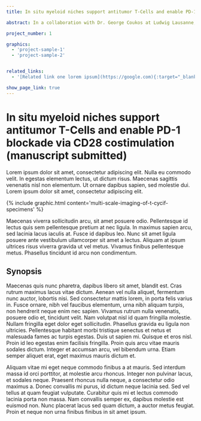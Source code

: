 ```yaml
---
title: In situ myeloid niches support antitumor T-Cells and enable PD-1 blockade via CD28 costimulation (manuscript submitted)

abstract: In a collaboration with Dr. George Coukos at Ludwig Lausanne, we performed t-CyCIF on and to investigate PD-1/PD-L1 interaction in ovarian cancer samples. We found that the PD-1/PD-L1 interaction was mostly occurring betweenmyeloid cells and CD8+T-cells. However, as the patients were treated with the combination of PARP and PD-1 inhibitor, the most significant contributor to response to therapy was signature 3 positive tumor cells and their proximity to PD-1 positive exhausted CD8+T-cells.

project_number: 1

graphics: 
  - 'project-sample-1'
  - 'project-sample-2'


related_links:
  - '[Related link one lorem ipsum](https://google.com){:target="_blank"}'

show_page_link: true
---                                                                                                                                                                             
```

# In situ myeloid niches support antitumor T-Cells and enable PD-1 blockade via CD28 costimulation (manuscript submitted)

Lorem ipsum dolor sit amet, consectetur adipiscing elit. Nulla eu commodo velit. In egestas elementum lectus, ut dictum risus. Maecenas sagittis venenatis nisl non elementum. Ut ornare dapibus sapien, sed molestie dui. Lorem ipsum dolor sit amet, consectetur adipiscing elit. 

{% include graphic.html content='multi-scale-imaging-of-t-cycif-specimens' %}

Maecenas viverra sollicitudin arcu, sit amet posuere odio. Pellentesque id lectus quis sem pellentesque pretium at nec ligula. In maximus sapien arcu, sed lacinia lacus iaculis at. Fusce id dapibus leo. Nunc sit amet ligula posuere ante vestibulum ullamcorper sit amet a lectus. Aliquam at ipsum ultrices risus viverra gravida ut vel metus. Vivamus finibus pellentesque metus. Phasellus tincidunt id arcu non condimentum.

## Synopsis

Maecenas quis nunc pharetra, dapibus libero sit amet, blandit est. Cras rutrum maximus lacus vitae dictum. Aenean vel nulla aliquet, fermentum nunc auctor, lobortis nisi. Sed consectetur mattis lorem, in porta felis varius in. Fusce ornare, nibh vel faucibus elementum, urna nibh aliquam turpis, non hendrerit neque enim nec sapien. Vivamus rutrum nulla venenatis, posuere odio et, tincidunt velit. Nam volutpat nisl id quam fringilla molestie. Nullam fringilla eget dolor eget sollicitudin. Phasellus gravida eu ligula non ultricies. Pellentesque habitant morbi tristique senectus et netus et malesuada fames ac turpis egestas. Duis ut sapien mi. Quisque et eros nisl. Proin id leo egestas enim facilisis fringilla. Proin quis arcu vitae mauris sodales dictum. Integer et accumsan arcu, vel bibendum urna. Etiam semper aliquet erat, eget maximus mauris dictum et.

Aliquam vitae mi eget neque commodo finibus a at mauris. Sed interdum massa id orci porttitor, at molestie arcu rhoncus. Integer non pulvinar lacus, et sodales neque. Praesent rhoncus nulla neque, a consectetur odio maximus a. Donec convallis mi purus, id dictum neque lacinia sed. Sed vel tellus at quam feugiat vulputate. Curabitur quis mi et lectus commodo lacinia porta non massa. Nam convallis semper ex, dapibus molestie est euismod non. Nunc placerat lacus sed quam dictum, a auctor metus feugiat. Proin et neque non urna finibus finibus in sit amet ipsum.